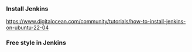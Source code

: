 ### Install Jenkins
https://www.digitalocean.com/community/tutorials/how-to-install-jenkins-on-ubuntu-22-04

### Free style in Jenkins
